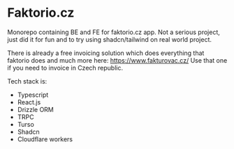 # Faktorio.cz

Monorepo containing BE and FE for faktorio.cz app.
Not a serious project, just did it for fun and to try using shadcn/tailwind on real world project.

There is already a free invoicing solution which does everything that faktorio does and much more here: https://www.fakturovac.cz/
Use that one if you need to invoice in Czech republic.

Tech stack is:

- Typescript
- React.js
- Drizzle ORM
- TRPC
- Turso
- Shadcn
- Cloudflare workers
